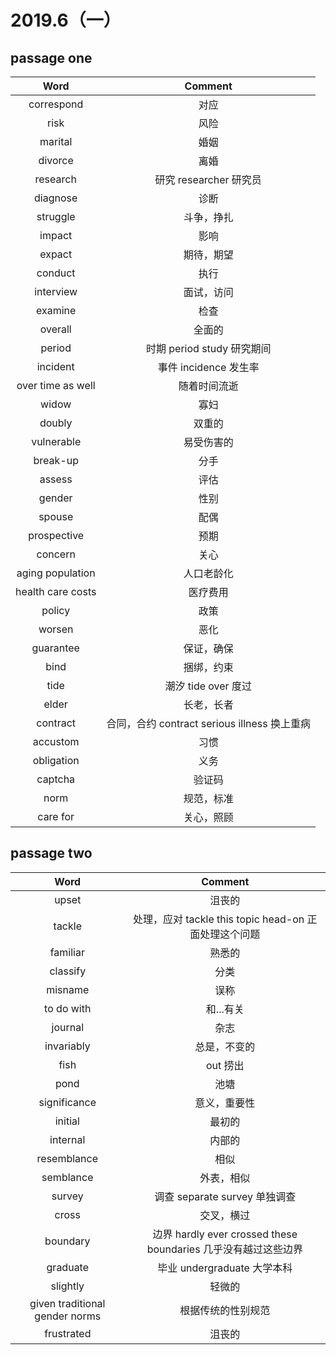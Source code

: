 # 2019.6（一）

## passage one

| Word              | Comment                                      |
| :---:             | :---:                                        |
| correspond        | 对应                                         |
| risk              | 风险                                         |
| marital           | 婚姻                                         |
| divorce           | 离婚                                         |
| research          | 研究 researcher 研究员                       |
| diagnose          | 诊断                                         |
| struggle          | 斗争，挣扎                                   |
| impact            | 影响                                         |
| expact            | 期待，期望                                   |
| conduct           | 执行                                         |
| interview         | 面试，访问                                   |
| examine           | 检查                                         |
| overall           | 全面的                                       |
| period            | 时期 period study 研究期间                   |
| incident          | 事件 incidence 发生率                        |
| over time as well | 随着时间流逝                                 |
| widow             | 寡妇                                         |
| doubly            | 双重的                                       |
| vulnerable        | 易受伤害的                                   |
| break-up          | 分手                                         |
| assess            | 评估                                         |
| gender            | 性别                                         |
| spouse            | 配偶                                         |
| prospective       | 预期                                         |
| concern           | 关心                                         |
| aging population  | 人口老龄化                                   |
| health care costs | 医疗费用                                     |
| policy            | 政策                                         |
| worsen            | 恶化                                         |
| guarantee         | 保证，确保                                   |
| bind              | 捆绑，约束                                   |
| tide              | 潮汐 tide over 度过                          |
| elder             | 长老，长者                                   |
| contract          | 合同，合约 contract serious illness 换上重病 |
| accustom          | 习惯                                         |
| obligation        | 义务                                         |
| captcha           | 验证码                                       |
| norm              | 规范，标准                                   |
| care for          | 关心，照顾                                   |

## passage two

| Word                           | Comment                                                        |
| :---:                          | :---:                                                          |
| upset                          | 沮丧的                                                         |
| tackle                         | 处理，应对 tackle this topic head-on 正面处理这个问题          |
| familiar                       | 熟悉的                                                         |
| classify                       | 分类                                                           |
| misname                        | 误称                                                           |
| to do with                     | 和...有关                                                      |
| journal                        | 杂志                                                           |
| invariably                     | 总是，不变的                                                   |
| fish                           | out 捞出                                                       |
| pond                           | 池塘                                                           |
| significance                   | 意义，重要性                                                   |
| initial                        | 最初的                                                         |
| internal                       | 内部的                                                         |
| resemblance                    | 相似                                                           |
| semblance                      | 外表，相似                                                     |
| survey                         | 调查 separate survey 单独调查                                  |
| cross                          | 交叉，横过                                                     |
| boundary                       | 边界 hardly ever crossed these boundaries 几乎没有越过这些边界 |
| graduate                       | 毕业 undergraduate 大学本科                                    |
| slightly                       | 轻微的                                                         |
| given traditional gender norms | 根据传统的性别规范                                             |
| frustrated                     | 沮丧的                                                         |
